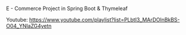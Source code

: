 E - Commerce Project in Spring Boot & Thymeleaf

Youtube: https://www.youtube.com/playlist?list=PLbtI3_MArDOlnBkBS-O04_YNIaZG4yetn